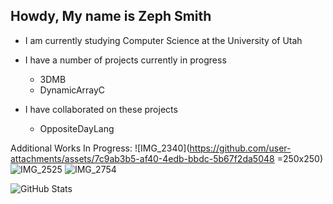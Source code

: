 ## Howdy, My name is Zeph Smith

- I am currently studying Computer Science at the University of Utah

- I have a number of projects currently in progress
  - 3DMB
  - DynamicArrayC

- I have collaborated on these projects
  - OppositeDayLang

Additional Works In Progress:
![IMG_2340](https://github.com/user-attachments/assets/7c9ab3b5-af40-4edb-bbdc-5b67f2da5048 =250x250)
![IMG_2525](https://github.com/user-attachments/assets/31f34871-62e6-49ed-949e-ee30180b6a7c)
![IMG_2754](https://github.com/user-attachments/assets/637a1537-d162-4a00-82bc-dcfa73260911)
 
![GitHub Stats](https://github-readme-stats.vercel.app/api/top-langs/?username=SumMagnus04&theme=cobalt&show_icons=true&hide_border=true&layout=compact)
<!--
**SumMagnus04/SumMagnus04** is a ✨ _special_ ✨ repository because its `README.md` (this file) appears on your GitHub profile.

Here are some ideas to get you started:

- 🔭 I’m currently working on ...
- 🌱 I’m currently learning ...
- 👯 I’m looking to collaborate on ...
- 🤔 I’m looking for help with ...
- 💬 Ask me about ...
- 📫 How to reach me: ...
- 😄 Pronouns: ...
- ⚡ Fun fact: ...
-->
